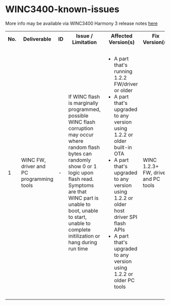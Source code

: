 # WINC3400-known-issues
More info may be available via WINC3400 Harmony 3 release notes [here](https://github.com/Microchip-MPLAB-Harmony/wireless_apps_winc3400/blob/master/release_notes.md)

<table>
  <tbody>
     <tr>
        <th>No.</th>
        <th>Deliverable</th>
        <th>ID</th>
        <th>Issue / Limitation</th>
        <th>Affected Version(s)</th>
        <th>Fix Version(s)</th>
        <th>Recommendation</th>
    </tr>
    <tr>
          <td>1</td>
          <td> WINC FW, driver and PC programming tools</td>
          <td>-</td>
          <td>If WINC flash is marginally programmed, possible WINC flash corruption may occur where random flash bytes can randomly show 0 or 1 logic upon flash read.                     Symptoms are that WINC part is unable to boot, unable to start, unable to complete initilization or hang during run time</td>
          <td>
              <ul>
                  <li>A part that's running 1.2.2 FW/driver or older</li>
                  <li>A part that's upgraded to any version using 1.2.2 or older built-in OTA</li>
                  <li>A part that's upgraded to any version using 1.2.2 or older host driver SPI flash APIs</li>
                  <li>A part that's upgraded to any version using 1.2.2 or older PC tools</li>
              </ul>
          </td>
          <td>WINC 1.2.3+ FW, driver and PC tools</td>
          <td> Either of the following two actions/recommendations should be followed:
              <ul>
                  <li> WINC 1.2.3+ FW, driver and PC tools do marginal programming to workaround any possible marginal programming. To protect a working WINC part or to recover a flash-corrupted WINC part, upgrade to 1.2.3+ FW and driver is needed. FW upgrade must be done using:
                    <ul>
                        <li>PC tools from 1.2.3+ release package</li>
                        <li>SPI flash APIs from 1.2.3+ host driver </li>
                    </ul>
                    Note: OTA does not protect a working part against the possible flash corruption nor it recovers a flash-corrupted part
                  </li>
                  <li>
                      Make sure that WINC VDDIO which supplies WINC flash voltage is stable all the time within the recommended operating range 2.7V - 3.6V (typical 3.3V)
                  </li>
              </ul>
          </td>
    </tr>
  </tbody>
</table>
